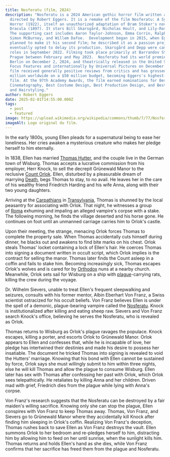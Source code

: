 ```yaml
---
title: Nosferatu (film, 2024)
description: "Nosferatu is a 2024 American gothic horror film written and
  directed by Robert Eggers. It is a remake of the film Nosferatu: A Symphony of
  Horror (1922), itself an unauthorized adaptation of Bram Stoker's novel
  Dracula (1897). It stars Bill Skarsgård, Nicholas Hoult, and Lily-Rose Depp.
  The supporting cast includes Aaron Taylor-Johnson, Emma Corrin, Ralph Ineson,
  Simon McBurney, and Willem Dafoe.  Development began in 2015, when Eggers
  planned to make it his second film; he described it as a passion project, but
  eventually opted to delay its production. Skarsgård and Depp were cast in lead
  roles in September 2022. Filming took place primarily at Barrandov Studios in
  Prague between February and May 2023.  Nosferatu had its world premiere in
  Berlin on December 2, 2024, and theatrically released in the United States by
  Focus Features and internationally by Universal Pictures on December 25. The
  film received generally positive reviews from critics and has grossed $167
  million worldwide on a $50 million budget, becoming Eggers's highest-grossing
  film. At the 97th Academy Awards, the film earned nominations for Best
  Cinematography, Best Costume Design, Best Production Design, and Best Makeup
  and Hairstyling."
author: Robert Eggers
date: 2025-02-01T14:55:00.000Z
tags:
  - post
  - featured
image: https://upload.wikimedia.org/wikipedia/commons/thumb/7/77/Nosferatu2024.png/1280px-Nosferatu2024.png
imageAlt: Logo original du film.
---
```

In the early 1800s, young Ellen pleads for a supernatural being to ease her loneliness. Her cries awaken a mysterious creature who makes her pledge herself to him eternally.

In 1838, Ellen has married [Thomas Hutter](https://en.wikipedia.org/wiki/Thomas_Hutter), and the couple live in the German town of Wisburg. Thomas accepts a lucrative commission from his employer, Herr Knock, to sell the decrepit Grünewald Manor to the reclusive [Count Orlok](https://en.wikipedia.org/wiki/Count_Orlok). Ellen, disturbed by a pleasurable dream of marrying [Death](https://en.wikipedia.org/wiki/Death_(personification)), begs Thomas to stay, to no avail. He leaves her in the care of his wealthy friend Friedrich Harding and his wife Anna, along with their two young daughters.

Arriving at the [Carpathians](https://en.wikipedia.org/wiki/Carpathian_Mountains) in [Transylvania](https://en.wikipedia.org/wiki/Transylvania), Thomas is shunned by the local peasantry for associating with Orlok. That night, he witnesses a group of [Roma](https://en.wikipedia.org/wiki/Romani_people_in_Romania) exhuming and impaling an alleged vampire's corpse with a stake. The following morning, he finds the village deserted and his horse gone. He continues on foot until an unmanned carriage carries him to Orlok's castle.

Upon their meeting, the strange, menacing Orlok forces Thomas to complete the property sale. When Thomas accidentally cuts himself during dinner, he blacks out and awakens to find bite marks on his chest. Orlok steals Thomas' locket containing a lock of Ellen's hair. He coerces Thomas into signing a document written in occult script, which Orlok implies is the contract for selling the manor. Thomas later finds the Count asleep in a coffin and fails to stake him. Becoming increasingly sick, Thomas escapes Orlok's wolves and is cared for by [Orthodox](https://en.wikipedia.org/wiki/Metropolitanate_of_Karlovci) nuns at a nearby church. Meanwhile, Orlok sets sail for Wisburg on a ship with [plague](https://en.wikipedia.org/wiki/Bubonic_plague)-carrying rats, killing the crew during the voyage.

Dr. Wilhelm Sievers, unable to treat Ellen's frequent sleepwalking and seizures, consults with his former mentor, Albin Eberhart Von Franz, a Swiss scientist ostracized for his occult beliefs. Von Franz believes Ellen is under the spell of a demonic, plague-bearing vampire called the [Nosferatu](https://en.wikipedia.org/wiki/Nosferatu_(word)). Knock is institutionalized after killing and eating sheep raw. Sievers and Von Franz search Knock's office, believing he serves the Nosferatu, who is revealed as Orlok.

Thomas returns to Wisburg as Orlok's plague ravages the populace. Knock escapes, killing a porter, and escorts Orlok to Grünewald Manor. Orlok appears to Ellen and confesses that, while he is incapable of love, her pledge has intertwined their destinies and made his desire to possess her insatiable. The document he tricked Thomas into signing is revealed to void the Hutters' marriage. Knowing that his bond with Ellen cannot be sustained by force, Orlok says she must willingly submit to him within three nights, else he will kill Thomas and allow the plague to consume Wisburg. Ellen later has sex with Thomas after confessing her past with Orlok, which Orlok sees telepathically. He retaliates by killing Anna and her children. Driven mad with grief, Friedrich dies from the plague while lying with Anna's corpse.

Von Franz's research suggests that the Nosferatu can be destroyed by a fair maiden's willing sacrifice. Knowing only she can stop the plague, Ellen conspires with Von Franz to keep Thomas away. Thomas, Von Franz, and Sievers go to Grünewald Manor where they accidentally kill Knock after finding him sleeping in Orlok's coffin. Realizing Von Franz's deception, Thomas rushes back to save Ellen as Von Franz destroys the vault. Ellen summons Orlok to her bedroom and re-pledges herself to him, distracting him by allowing him to feed on her until sunrise, when the sunlight kills him. Thomas returns and holds Ellen's hand as she dies, while Von Franz confirms that her sacrifice has freed them from the plague and Nosferatu.
